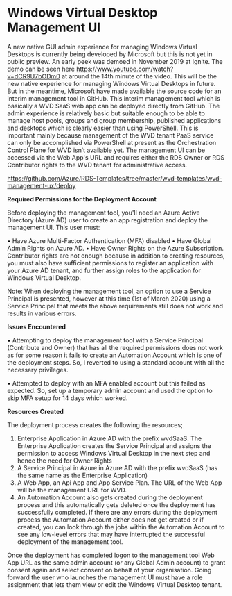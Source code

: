 # Windows Virtual Desktop Management UI

A new native GUI admin experience for managing Windows Virtual Desktops is currently being developed by Microsoft but this is not yet in public preview. An early peek was demoed in November 2019 at Ignite. The demo can be seen here https://www.youtube.com/watch?v=dCR9U7bODm0 at around the 14th minute of the video. This will be the new native experience for managing Windows Virtual Desktops in future. But in the meantime, Microsoft have made available the source code for an interim management tool in GitHub. This interim management tool which is basically a WVD SaaS web app can be deployed directly from GitHub. The admin experience is relatively basic but suitable enough to be able to manage host pools, groups and group membership, published applications and desktops which is clearly easier than using PowerShell. This is important mainly because management of the WVD tenant PaaS service can only be accomplished via PowerShell at present as the Orchestration Control Plane for WVD isn’t available yet. The management UI can be accessed via the Web App's URL and requires either the RDS Owner or RDS Contributor rights to the WVD tenant for administrative access.
 
https://github.com/Azure/RDS-Templates/tree/master/wvd-templates/wvd-management-ux/deploy
 
**Required Permissions for the Deployment Account**

Before deploying the management tool, you'll need an Azure Active Directory (Azure AD) user to create an app registration and deploy the management UI. This user must:
 
•	Have Azure Multi-Factor Authentication (MFA) disabled
•	Have Global Admin Rights on Azure AD.
•	Have Owner Rights on the Azure Subscription. Contributor rights are not enough because in addition to creating resources, you must also have sufficient permissions to register an application with your Azure AD tenant, and further assign roles to the application for Windows Virtual Desktop.
 
Note: When deploying the management tool, an option to use a Service Principal is presented, however at this time (1st of March 2020) using a Service Principal that meets the above requirements still does not work and results in various errors. 
 
**Issues Encountered**
 
•	Attempting to deploy the management tool with a Service Principal (Contribute and Owner) that has all the required permissions does not work as for some reason it fails to create an Automation Account which is one of the deployment steps. So, I reverted to using a standard account with all the necessary privileges.

•	Attempted to deploy with an MFA enabled account but this failed as expected. So, set up a temporary admin account and used the option to skip MFA setup for 14 days which worked.

**Resources Created**
 
The deployment process creates the following the resources;
 
1.	Enterprise Application in Azure AD with the prefix wvdSaaS. The Enterprise Application creates the Service Principal and assigns the permission to access Windows Virtual Desktop in the next step and hence the need for Owner Rights
2.	A Service Principal in Azure in Azure AD with the prefix wvdSaaS (has the same name as the Enterprise Application)
3.	A Web App, an Api App and App Service Plan. The URL of the Web App will be the management URL for WVD.
4.	An Automation Account also gets created during the deployment process and this automatically gets deleted once the deployment has successfully completed. If there are any errors during the deployment process the Automation Account either does not get created or if created, you can look through the jobs within the Automation Account to see any low-level errors that may have interrupted the successful deployment of the management tool. 
 
Once the deployment has completed logon to the management tool Web App URL as the same admin account (or any Global Admin account) to grant consent again and select consent on behalf of your organisation. Going forward the user who launches the management UI must have a role assignment that lets them view or edit the Windows Virtual Desktop tenant.
 

